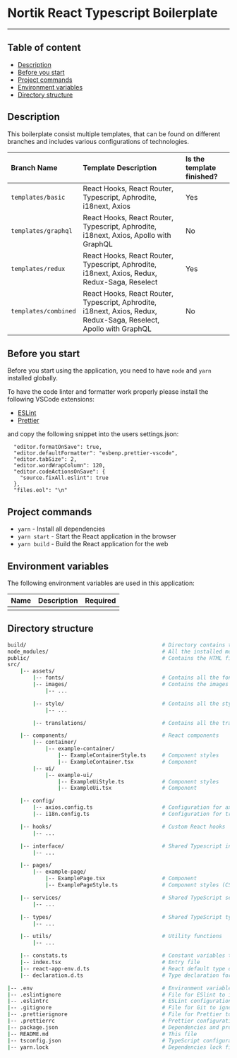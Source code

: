 # Nortik React Typescript Boilerplate

---

## Table of content

- [Description](#description)
- [Before you start](#before-you-start)
- [Project commands](#project-commands)
- [Environment variables](#environment-variables)
- [Directory structure](#directory-structure)

<a name="description"></a>

## Description

This boilerplate consist multiple templates, that can be found on different branches and includes various configurations of technologies.

| Branch Name          | Template Description                                                                                               | Is the template finished? |
| :------------------- | :----------------------------------------------------------------------------------------------------------------- | :------------------------ |
| `templates/basic`    | React Hooks, React Router, Typescript, Aphrodite, i18next, Axios                                                   | Yes                       |
| `templates/graphql`  | React Hooks, React Router, Typescript, Aphrodite, i18next, Axios, Apollo with GraphQL                              | No                        |
| `templates/redux`    | React Hooks, React Router, Typescript, Aphrodite, i18next, Axios, Redux, Redux-Saga, Reselect                      | Yes                       |
| `templates/combined` | React Hooks, React Router, Typescript, Aphrodite, i18next, Axios, Redux, Redux-Saga, Reselect, Apollo with GraphQL | No                        |

<a name="before-you-start"></a>

## Before you start

Before you start using the application, you need to have `node` and `yarn` installed globally.

To have the code linter and formatter work properly please install the following VSCode extensions:

- [ESLint](https://marketplace.visualstudio.com/items?itemName=dbaeumer.vscode-eslint)
- [Prettier](https://marketplace.visualstudio.com/items?itemName=esbenp.prettier-vscode)

and copy the following snippet into the users settings.json:

```
  "editor.formatOnSave": true,
  "editor.defaultFormatter": "esbenp.prettier-vscode",
  "editor.tabSize": 2,
  "editor.wordWrapColumn": 120,
  "editor.codeActionsOnSave": {
    "source.fixAll.eslint": true
  },
  "files.eol": "\n"
```

<a name="project-commands"></a>

## Project commands

- `yarn` - Install all dependencies
- `yarn start` - Start the React application in the browser
- `yarn build` - Build the React application for the web

<a name="environment-variables"></a>

## Environment variables

The following environment variables are used in this application:

| Name | Description | Required |
| :--- | :---------- | :------- |
|      |             |          |

<a name="directory-structure"></a>

## Directory structure

```bash
build/                                           # Directory contains the generated build files (this directory is ignored by git)
node_modules/                                    # All the installed modules (this directory is ignored by git)
public/                                          # Contains the HTML file we can tweak (favicon, index.html, manifest.json, robots.txt, etc.)
src/
    |-- assets/
        |-- fonts/                               # Contains all the fonts used in the application
        |-- images/                              # Contains the images used in the application
            |-- ...

        |-- style/                               # Contains all the style used globally in components
            |-- ...

        |-- translations/                        # Contains all the translation files

    |-- components/                              # React components
        |-- container/
            |-- example-container/
                |-- ExampleContainerStyle.ts     # Component styles
                |-- ExampleContainer.tsx         # Component
        |-- ui/
            |-- example-ui/
                |-- ExampleUiStyle.ts            # Component styles
                |-- ExampleUi.tsx                # Component

    |-- config/
        |-- axios.config.ts                      # Configuration for axios
        |-- i18n.config.ts                       # Configuration for translations

    |-- hooks/                                   # Custom React hooks
        |-- ...

    |-- interface/                               # Shared Typescript interfaces
        |-- ...

    |-- pages/
        |-- example-page/
            |-- ExamplePage.tsx                  # Component
            |-- ExamplePageStyle.ts              # Component styles (CSS modules)

    |-- services/                                # Shared TypeScript services
        |-- ...

    |-- types/                                   # Shared TypeScript types
        |-- ...

    |-- utils/                                   # Utility functions
        |-- ...

    |-- constats.ts                              # Constant variables that are used in this application
    |-- index.tsx                                # Entry file
    |-- react-app-env.d.ts                       # React default type declaration
    |-- declaration.d.ts                         # Type declaration for modules that do not have @types

|-- .env                                         # Environment variables (this file is ignored by git)
|-- .eslintignore                                # File for ESlint to ignore
|-- .eslintrc                                    # ESLint configuration
|-- .gitignore                                   # File for Git to ignore
|-- .prettierignore                              # File for Prettier to ignore
|-- .prettierrc                                  # Prettier configuration
|-- package.json                                 # Dependencies and project configuration
|-- README.md                                    # This file
|-- tsconfig.json                                # TypeScript configuration
|-- yarn.lock                                    # Dependencies lock file
```
